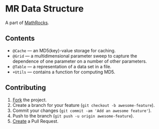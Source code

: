 # MR Data Structure

A part of [MathRocks](https://github.com/MathRocks/MathRocks).

## Contents

* `@Cache` — an MD5(key)-value storage for caching.
* `@Grid` — a multidimensional parameter sweep to capture the dependence of one
  parameter on a number of other parameters.
* `@Table` — a representation of a data set in a file.
* `+Utils` — contains a function for computing MD5.

## Contributing

1. [Fork](https://help.github.com/articles/fork-a-repo) the project.
2. Create a branch for your feature (`git checkout -b awesome-feature`).
3. Commit your changes (`git commit -am 'Add an awesome feature'`).
4. Push to the branch (`git push -u origin awesome-feature`).
5. [Create](https://help.github.com/articles/creating-a-pull-request)
   a Pull Request.
